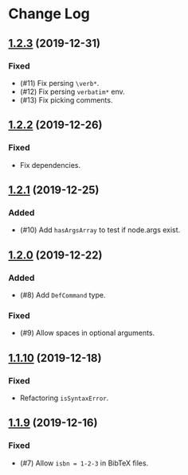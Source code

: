 # Change Log


## [1.2.3](https://github.com/tamuratak/latex-utensils/compare/v1.2.2...v1.2.3) (2019-12-31)

### Fixed

- (#11) Fix persing `\verb*`.
- (#12) Fix persing `verbatim*` env.
- (#13) Fix picking comments.


## [1.2.2](https://github.com/tamuratak/latex-utensils/compare/v1.2.1...v1.2.2) (2019-12-26)


### Fixed

- Fix dependencies.

## [1.2.1](https://github.com/tamuratak/latex-utensils/compare/v1.2.0...v1.2.1) (2019-12-25)

### Added

- (#10) Add `hasArgsArray` to test if node.args exist.

## [1.2.0](https://github.com/tamuratak/latex-utensils/compare/v1.1.10...v1.2.0) (2019-12-22)

### Added

- (#8) Add `DefCommand` type.

### Fixed

- (#9) Allow spaces in optional arguments.

## [1.1.10](https://github.com/tamuratak/latex-utensils/compare/v1.1.9...v1.1.10) (2019-12-18)

### Fixed

- Refactoring `isSyntaxError`.

## [1.1.9](https://github.com/tamuratak/latex-utensils/compare/v1.1.7...v1.1.9) (2019-12-16)

### Fixed

- (#7) Allow `isbn = 1-2-3` in BibTeX files.
